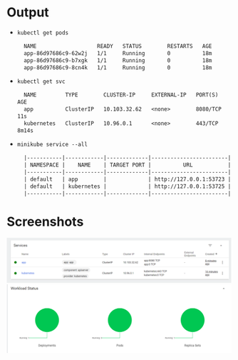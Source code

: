 # Output

- ```kubectl get pods```
  ```
    NAME                   READY   STATUS        RESTARTS   AGE  
    app-86d97686c9-62w2j   1/1     Running       0          18m
    app-86d97686c9-b7xgk   1/1     Running       0          18m
    app-86d97686c9-8cn4k   1/1     Running       0          18m
   ```
- ```kubectl get svc```
  ```
    NAME         TYPE        CLUSTER-IP     EXTERNAL-IP   PORT(S)    AGE
    app          ClusterIP   10.103.32.62   <none>        8080/TCP   11s
    kubernetes   ClusterIP   10.96.0.1      <none>        443/TCP    8m14s
  ```
- ```minikube service --all```
  ```
    |-----------|------------|-------------|------------------------|
    | NAMESPACE |    NAME    | TARGET PORT |          URL           |
    |-----------|------------|-------------|------------------------|
    | default   | app        |             | http://127.0.0.1:53723 |
    | default   | kubernetes |             | http://127.0.0.1:53725 |
    |-----------|------------|-------------|------------------------|
  ```
  
# Screenshots

![screenshot](img.png)
![screenshot](img_1.png)

